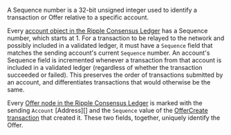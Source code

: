 A Sequence number is a 32-bit unsigned integer used to identify a transaction or Offer relative to a specific account.

Every [account object in the Ripple Consensus Ledger](reference-ledger-format.html#accountroot) has a Sequence number, which starts at 1. For a transaction to be relayed to the network and possibly included in a validated ledger, it must have a `Sequence` field that matches the sending account's current `Sequence` number. An account's Sequence field is incremented whenever a transaction from that account is included in a validated ledger (regardless of whether the transaction succeeded or failed). This preserves the order of transactions submitted by an account, and differentiates transactions that would otherwise be the same.

Every [Offer node in the Ripple Consensus Ledger](reference-ledger-format.html#offer) is marked with the sending `Account` [Address][] and the `Sequence` value of the [OfferCreate transaction](reference-transaction-format.html#offercreate) that created it. These two fields, together, uniquely identify the Offer.
